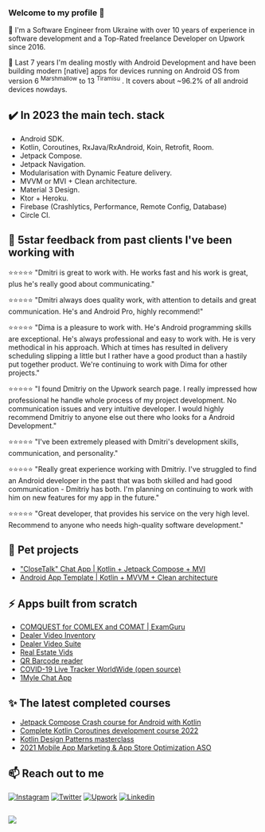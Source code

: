    
<!-- ![Github stats](https://github-readme-stats.vercel.app/api?username=dmitriy-chernysh&theme=dracula&show_icons=true&count_private=true) -->

### Welcome to my profile 👋 
  
:small_blue_diamond: I'm a Software Engineer from Ukraine with over 10 years of experience in software development and a Top-Rated freelance Developer on Upwork since 2016.

:small_blue_diamond: Last 7 years I'm dealing mostly with Android Development and have been building modern [native] apps for devices running on Android OS from version 6 <sup>Marshmallow</sup> to 13 <sup>Tiramisu</sup> . It covers about ~96.2% of all android devices nowdays.

## :heavy_check_mark: In 2023 the main tech. stack

* Android SDK.
* Kotlin, Coroutines, RxJava/RxAndroid, Koin, Retrofit, Room.
* Jetpack Compose.
* Jetpack Navigation.
* Modularisation with Dynamic Feature delivery.
* MVVM or MVI + Clean architecture.
* Material 3 Design.
* Ktor + Heroku.
* Firebase (Crashlytics, Performance, Remote Config, Database)
* Circle CI.

## :star2: 5star feedback from past clients I've been working with

⭐️⭐️⭐️⭐️⭐️ "Dmitri is great to work with. He works fast and his work is great, plus he's really good about communicating."

⭐️⭐️⭐️⭐️⭐️ "Dmitri always does quality work, with attention to details and great communication. He's and Android Pro, highly recommend!"

⭐️⭐️⭐️⭐️⭐️ "Dima is a pleasure to work with. He's Android programming skills are exceptional. He's always professional and easy to work with. He is very methodical in his approach. Which at times has resulted in delivery scheduling slipping a little but I rather have a good product than a hastily put together product. We're continuing to work with Dima for other projects."

⭐️⭐️⭐️⭐️⭐️ "I found Dmitriy on the Upwork search page. I really impressed how professional he handle whole process of my project development. No communication issues and very intuitive developer. I would highly recommend Dmitriy to anyone else out there who looks for a Android Development."

⭐️⭐️⭐️⭐️⭐️ "I've been extremely pleased with Dmitri's development skills, communication, and personality."

⭐️⭐️⭐️⭐️⭐️ "Really great experience working with Dmitriy. I've struggled to find an Android developer in the past that was both skilled and had good communication - Dmitriy has both. I'm planning on continuing to work with him on new features for my app in the future."

⭐️⭐️⭐️⭐️⭐️ "Great developer, that provides his service on the very high level. Recommend to anyone who needs high-quality​ software development."

## 🔭 Pet projects
- ["CloseTalk" Chat App | Kotlin + Jetpack Compose + MVI](https://github.com/mobiledevpro/Android-Jetpack-Compose-App-Template)
- [Android App Template | Kotlin + MVVM + Clean architecture](https://github.com/mobiledevpro/Android-Kotlin-MVVM-Template)

## ⚡ Apps built from scratch
- [COMQUEST for COMLEX and COMAT | ExamGuru](https://play.google.com/store/apps/details?id=exam.comquest.test) 
- [Dealer Video Inventory](https://play.google.com/store/apps/details?id=com.lesa.videoinventory.stream.new)
- [Dealer Video Suite](https://play.google.com/store/apps/details?id=com.lesa.dealervideosuite)
- [Real Estate Vids](https://play.google.com/store/apps/details?id=com.lesa.realestate)
- [QR Barcode reader](https://play.google.com/store/apps/details?id=com.mobiledevpro.barcodescanner)
- [COVID-19 Live Tracker WorldWide (open source)](https://github.com/dmitriy-chernysh/covid-19-tracker-android)
- [1Myle Chat App](https://www.instagram.com/p/Bi42AwDBWUx/)


## ✨ The latest completed courses
- [Jetpack Compose Crash course for Android with Kotlin](https://www.udemy.com/certificate/UC-fd31313c-b2e4-4009-8ea3-26a0a7761c17/)
- [Complete Kotlin Coroutines development course 2022](https://www.udemy.com/certificate/UC-6ceb0136-ec99-4c86-b92f-0e1cb863fa6b/)
- [Kotlin Design Patterns masterclass](https://www.udemy.com/certificate/UC-f07dbf54-1eee-4f12-9e31-70edfc2ef16b/)
- [2021 Mobile App Marketing & App Store Optimization ASO](https://www.udemy.com/certificate/UC-a468d1ac-81d0-4dcc-a21d-a04e65d140ac/)

    
## 📫 Reach out to me
   
[![Instagram](https://img.shields.io/badge/-instagram-E4405F?logo=instagram&message=Behind+the+scenes+in+Storiesn&label=Behind+the+scenes+in+Stories&style=for-the-badge&logoColor=white)](https://www.instagram.com/mobiledevpro/)
[![Twitter](https://img.shields.io/badge/-twitter-1DA1F2?logo=twitter&style=for-the-badge&label=Mobile+Dev+notes&logoColor=white)](https://twitter.com/mobiledev_pro)
[![Upwork](https://img.shields.io/badge/-upwork-brightgreen?logo=upwork&message=Upwork&label=Work+with+me&style=for-the-badge)](https://www.upwork.com/freelancers/~01fb21586ed544f07b)
[![Linkedin](https://img.shields.io/badge/-linkedin-0A66C2?logo=linkedin&style=for-the-badge&logoColor=white&label=connect+on)](https://www.linkedin.com/in/dmitriychernysh/)

## 
![](https://komarev.com/ghpvc/?username=dmitriy-chernysh&style=flat-square)

<!--
**dmitriy-chernysh/dmitriy-chernysh** is a ✨ _special_ ✨ repository because its `README.md` (this file) appears on your GitHub profile.

Here are some ideas to get you started:

- 🔭 I’m currently working on ...
- 🌱 I’m currently learning ...
- 👯 I’m looking to collaborate on ...
- 🤔 I’m looking for help with ...
- 💬 Ask me about ...
- 📫 How to reach me: ...
- 😄 Pronouns: ...
- ⚡ Fun fact: ...
-->
